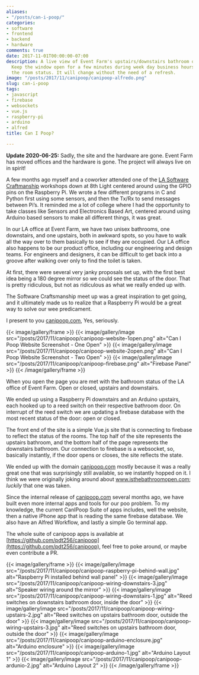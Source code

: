 ```yaml
---
aliases:
- "/posts/can-i-poop/"
categories:
- software
- frontend
- backend
- hardware
comments: true
date: 2017-11-01T00:00:00-07:00
description: A live view of Event Farm's upstairs/downstairs bathroom occupation status.
  Keep the window open for a few minutes during week day business hours and watch
  the room status. It will change without the need of a refresh.
image: "/posts/2017/11/canipoop/canipoop-alfredo.png"
slug: can-i-poop
tags:
- javascript
- firebase
- websockets
- vue.js
- raspberry-pi
- arduino
- alfred
title: Can I Poop?

---
```

**Update 2020-06-25:** Sadly, the site and the hardware are gone. Event Farm has moved offices and the hardware is gone. The project will always live on in spirit!

A few months ago myself and a coworker attended one of the [LA Software Craftmanship](https://www.meetup.com/LA-Software-Craftsmanship/) workshops down at 8th Light centered around using the GPIO pins on the Raspberry Pi.  We wrote a few different programs in C and Python first using some sensors, and then the Tx/Rx to send messages between Pi’s.  It reminded me a lot of college where I had the opportunity to take classes like Sensors and Electronics Based Art, centered around using Arduino based sensors to make all different things, it was great.

In our LA office at Event Farm, we have two unisex bathrooms, one downstairs, and one upstairs, both in awkward spots, so you have to walk all the way over to them basically to see if they are occupied. Our LA office also happens to be our product office, including our engineering and design teams. For engineers and designers, it can be difficult to get back into a groove after walking over only to find the toilet is taken.

At first, there were several very janky proposals set up, with the first best idea being a 180 degree mirror so we could see the status of the door. That is pretty ridiculous, but not as ridiculous as what we really ended up with.

The Software Craftsmanship meet up was a great inspiration to get going, and it ultimately made us to realize that a Raspberry Pi would be a great way to solve our wee predicament.

I present to you [canipoop.com](http://canipoop.com), Yes, seriously.

{{< image/gallery/frame >}}
{{< image/gallery/image src="/posts/2017/11/canipoop/canipoop-website-1open.png" alt="Can I Poop Website Screenshot - One Open" >}}
{{< image/gallery/image src="/posts/2017/11/canipoop/canipoop-website-2open.png" alt="Can I Poop Website Screenshot - Two Open" >}}
{{< image/gallery/image src="/posts/2017/11/canipoop/canipoop-firebase.png" alt="Firebase Panel" >}}
{{< /image/gallery/frame >}}

When you open the page you are met with the bathroom status of the LA office of Event Farm. Open or closed, upstairs and downstairs.

We ended up using a Raspberry Pi downstairs and an Arduino upstairs, each hooked up to a reed switch on their respective bathroom door. On interrupt of the reed switch we are updating a firebase database with the most recent status of the door: open or closed.

The front end of the site is a simple Vue.js site that is connecting to firebase to reflect the status of the rooms. The top half of the site represents the upstairs bathroom, and the bottom half of the page represents the downstairs bathroom. Our connection to firebase is a websocket, so, basically instantly, if the door opens or closes, the site reflects the state.

We ended up with the domain [canipoop.com](http://canipoop.com) mostly because it was a really great one that was surprisingly still available, so we instantly hopped on it. I think we were originally joking around about www.isthebathroomopen.com; _luckily_ that one was taken.

Since the internal release of [canipoop.com](http://canipoop.com) several months ago, we have built even more internal apps and tools for our poo problem. To my knowledge, the current CanIPoop Suite of apps  includes, well the website, then a native iPhone app that is reading the same firebase database. We also have an Alfred Workflow, and lastly a simple Go terminal app.

The whole suite of canipoop apps is available at [https://github.com/pdt256/canipoop](https://github.com/pdt256/canipoop), feel free to poke around, or maybe even contribute a PR.

{{< image/gallery/frame >}}
{{< image/gallery/image src="/posts/2017/11/canipoop/canipoop-raspberry-pi-behind-wall.jpg" alt="Raspberry Pi installed behind wall panel" >}}
{{< image/gallery/image src="/posts/2017/11/canipoop/canipoop-wiring-downstairs-3.jpg" alt="Speaker wiring around the mirror" >}}
{{< image/gallery/image src="/posts/2017/11/canipoop/canipoop-wiring-downstairs-1.jpg" alt="Reed switches on downstairs bathroom door, inside the door" >}}
{{< image/gallery/image src="/posts/2017/11/canipoop/canipoop-wiring-upstairs-2.jpg" alt="Reed switches on upstairs bathroom door, outside the door" >}}
{{< image/gallery/image src="/posts/2017/11/canipoop/canipoop-wiring-upstairs-3.jpg" alt="Reed switches on upstairs bathroom door, outside the door" >}}
{{< image/gallery/image src="/posts/2017/11/canipoop/canipoop-arduino-enclosure.jpg" alt="Arduino enclosure" >}}
{{< image/gallery/image src="/posts/2017/11/canipoop/canipoop-arduino-1.jpg" alt="Arduino Layout 1" >}}
{{< image/gallery/image src="/posts/2017/11/canipoop/canipoop-ardunio-2.jpg" alt="Arduino Layout 2" >}}
{{< /image/gallery/frame >}}